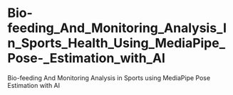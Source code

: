 # Bio-feeding_And_Monitoring_Analysis_In_Sports_Health_Using_MediaPipe_Pose-_Estimation_with_AI
Bio-feeding And Monitoring Analysis in Sports using MediaPipe Pose Estimation with AI
